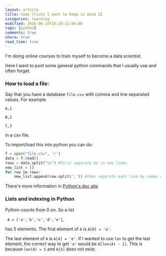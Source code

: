 ```yaml
---
layout: article
title: Some tricks I want to keep in mind II
categories: learning
modified: 2016-06-15T16:28:11-04:00
tags: [python]
comments: true
share: true
read_time: true
---
```



I'm doing online courses to train myself to become a data scientist.

Here I want to post some general python commands that I usually use and often forget.

### How to load a file:

Say that you have a database `file.csv` with comma and line separated values. For example

`A,1`

`B,2`

`C,3`

in a csv file.

To import/load this into python you can do:

```python
f = open("file.csv", 'r')
data = f.read()
rows = data.split("\n") #first separate by \n new lines.
new_list = []
for row in rows:
    new_list.append(row.split(',')) #then separate each line by comma and append it to the new_list
```

There's more information in [Python's doc site](https://docs.python.org/3/tutorial/inputoutput.html#reading-and-writing-files)


### Lists and indexing in Python

Python counts from 0 on. So a list

` A = ['a','b','c','d','e']`,

has 5 elements. The first element of `A` is `A[0] = 'a'`.

The last element of `A` is `A[4] = 'e'`. If I wanted to use `len` to get the last element, the correct way to get `'e'` would be `A[len(A) - 1]`. This is because `len(A) = 5` and `A[5]` does not exist.
